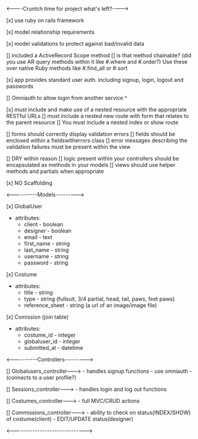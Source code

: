 <----Cruntch time for project what's left?---->

[x] use ruby on rails framework

[x] model relationship requirements

[x] model validations to protect against bad/invalid data

[] included a ActiveRecord Scope method
    [] is that method chainable? (did you use AR query methods within it like #.where and #.order?)
       Use these over native Ruby methods like #.find_all or #.sort

[x] app provides standard user auth. including signup, login, logout and passwords

[] Omniauth to allow login from another service ^

[x] must include and make use of a nested resource with the appropriate RESTful URLs
    [] must include a nested new route with form that relates to the parent resource
    [] You must include a nested index or show route

[] forms should correctly display validation errors
    [] fields should be enclosed within a fieldswitherrors class
    [] error messages describing the validation failures must be present within the view

[] DRY within reason
    [] logic present within your controllers should be encapsulated as methods in your models
    [] views should use helper methods and partials when appropriate

[x] NO Scaffolding



<----------Models--------->

[x] GlobalUser 
  - attributes:
      - client - boolean
      - designer - boolean
      - email - text
      - first_name - string
      - last_name - string
      - username - string
      - password - string

[x] Costume
  - attributes:
      - title - string
      - type - string (fullsuit, 3/4 partial, head, tail, paws, feet paws)
      - reference_sheet - string (a url of an image/image file)
  
[x] Comission (join table)
  - attributes:
      - costume_id - integer
      - globaluser_id - integer
      - submitted_at - datetime


  <----------Controllers--------->

[] Globalusers_controller--->
    - handles signup functions
    - use omniauth
    - (connects to a user profile?)

[] Sessions_controller--->
    - handles login and log out functions

[] Costumes_controller--->
    - full MVC/CRUD actions 

[] Commissions_controller--->
    - ability to check on status(INDEX/SHOW) of costume(client)
    - EDIT/UPDATE status(designer)


  <------------------------------>

